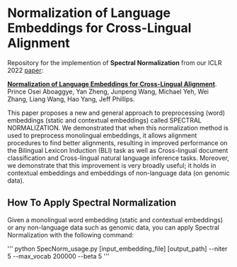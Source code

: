 # Normalization of Language Embeddings for Cross-Lingual Alignment

Repository for the implemention of **Spectral Normalization** from our ICLR 2022 [paper](https://openreview.net/forum?id=Nh7CtbyoqV5):

[**Normalization of Language Embeddings for Cross-Lingual Alignment**](https://openreview.net/forum?id=Nh7CtbyoqV5). Prince Osei Aboaggye, Yan Zheng, Junpeng Wang, Michael Yeh, Wei Zhang, Liang Wang, Hao Yang, Jeff Phillips.


This paper proposes a new and general approach to preprocessing (word) embeddings (static and contextual embeddings) called SPECTRAL NORMALIZATION. We demonstrated that when this normalization method is used to preprocess monolingual embeddings, it allows alignment procedures to find better alignments, resulting in improved performance on the Bilingual Lexicon Induction (BLI) task as well as Cross-lingual document classification and Cross-lingual natural language inference tasks. Moreover, we demonstrate that this improvement is very broadly useful; it holds in contextual embeddings and embeddings of non-language data (on genomic data).

## How To Apply Spectral Normalization

Given a monolingual word embedding (static and contextual embeddings) or any non-language data such as genomic data, you can apply Spectral Normalization with the following command:

'''
python SpecNorm_usage.py [input_embedding_file] [output_path] --niter 5 --max_vocab 200000 --beta 5 
'''
